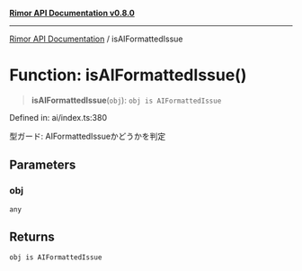 [**Rimor API Documentation v0.8.0**](../README.md)

***

[Rimor API Documentation](../globals.md) / isAIFormattedIssue

# Function: isAIFormattedIssue()

> **isAIFormattedIssue**(`obj`): `obj is AIFormattedIssue`

Defined in: ai/index.ts:380

型ガード: AIFormattedIssueかどうかを判定

## Parameters

### obj

`any`

## Returns

`obj is AIFormattedIssue`
